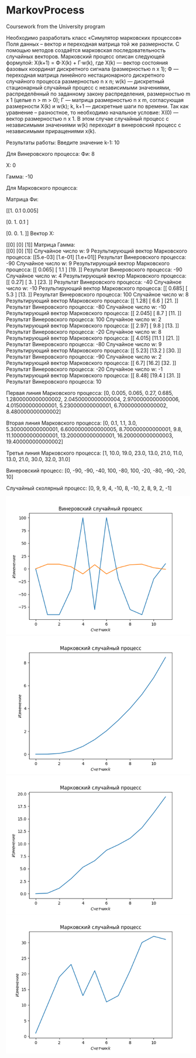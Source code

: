 # MarkovProcess
Coursework from the University program

Необходимо разработать класс «Симулятор марковских процессов» Поля данных – вектор и переходная матрица той же размерности. С помощью методов создаётся марковская последовательность случайных векторов.
Марковский процесс описан следующей формулой: X(k+1) = Ф·X(k) + Г·w(k), где
X(k) ― вектор состояния фазовых координат дискретного сигнала (размерностью n x 1);
Ф ― переходная матрица линейного нестационарного дискретного случайного процесса размерностью n x n;
w(k) ― дискретный стационарный случайный процесс с независимыми значениями, распределённый по заданному закону распределения, размерностью m x 1 (целые n > m > 0);
Г ― матрица размерностью n x m, согласующая размерности X(k) и w(k);
k, k+1 ― дискретные шаги по времени. 
Так как уравнение – разностное, то необходимо начальное условие: X(0) ― вектор размерностью n x 1. В этом случае случайный процесс с независимыми значениями w(k) переходит в винеровский процесс с независимыми приращениями x(k).

Результаты работы:
Введите значение k-1: 
10

Для Винеровского процесса: 
Фи:  8

X:  0

Гамма:  -10

Для Марковского процесса: 

Матрица Фи:  

 [[1.    0.1   0.005]
 
 [0.    1.    0.1  ]
 
 [0.    0.    1.   ]]
Вектор X:  

 [[0]
 [0]
 [1]]
Матрица Гамма:  
 [[0]
 [0]
 [1]]
Случайное число w:  9
Результирующий вектор Марковского процесса: 
 [[5.e-03]
 [1.e-01]
 [1.e+01]]
Результат Винеровского процесса:  -90
Случайное число w:  9
Результирующий вектор Марковского процесса: 
 [[ 0.065]
 [ 1.1  ]
 [19.   ]]
Результат Винеровского процесса:  -90
Случайное число w:  4
Результирующий вектор Марковского процесса: 
 [[ 0.27]
 [ 3.  ]
 [23.  ]]
Результат Винеровского процесса:  -40
Случайное число w:  -10
Результирующий вектор Марковского процесса: 
 [[ 0.685]
 [ 5.3  ]
 [13.   ]]
Результат Винеровского процесса:  100
Случайное число w:  8
Результирующий вектор Марковского процесса: 
 [[ 1.28]
 [ 6.6 ]
 [21.  ]]
Результат Винеровского процесса:  -80
Случайное число w:  -10
Результирующий вектор Марковского процесса: 
 [[ 2.045]
 [ 8.7  ]
 [11.   ]]
Результат Винеровского процесса:  100
Случайное число w:  2
Результирующий вектор Марковского процесса: 
 [[ 2.97]
 [ 9.8 ]
 [13.  ]]
Результат Винеровского процесса:  -20
Случайное число w:  8
Результирующий вектор Марковского процесса: 
 [[ 4.015]
 [11.1  ]
 [21.   ]]
Результат Винеровского процесса:  -80
Случайное число w:  9
Результирующий вектор Марковского процесса: 
 [[ 5.23]
 [13.2 ]
 [30.  ]]
Результат Винеровского процесса:  -90
Случайное число w:  2
Результирующий вектор Марковского процесса: 
 [[ 6.7]
 [16.2]
 [32. ]]
Результат Винеровского процесса:  -20
Случайное число w:  -1
Результирующий вектор Марковского процесса: 
 [[ 8.48]
 [19.4 ]
 [31.  ]]
Результат Винеровского процесса:  10

Первая линия Марковского процесса: 
[0, 0.005, 0.065, 0.27, 0.685, 1.2800000000000002, 2.0450000000000004, 2.9700000000000006, 4.015000000000001, 5.230000000000001, 6.700000000000002, 8.480000000000002]

Вторая линия Марковского процесса: 
[0, 0.1, 1.1, 3.0, 5.300000000000001, 6.6000000000000005, 8.700000000000001, 9.8, 11.100000000000001, 13.200000000000001, 16.200000000000003, 19.400000000000002]

Третья линия Марковского процесса: 
[1, 10.0, 19.0, 23.0, 13.0, 21.0, 11.0, 13.0, 21.0, 30.0, 32.0, 31.0]

Винеровский процесс: 
[0, -90, -90, -40, 100, -80, 100, -20, -80, -90, -20, 10]

Случайный сколярный процесс: 
[0, 9, 9, 4, -10, 8, -10, 2, 8, 9, 2, -1]

![screenshot of sample](https://raw.githubusercontent.com/Ysavoskin/MarkovProcess/main/VinerProcess.png)
![screenshot of sample](https://raw.githubusercontent.com/Ysavoskin/MarkovProcess/main/MarkovProcess%201.png)
![screenshot of sample](https://raw.githubusercontent.com/Ysavoskin/MarkovProcess/main/MarkovProcess%202.png)
![screenshot of sample](https://raw.githubusercontent.com/Ysavoskin/MarkovProcess/main/MarkovProcess%203.png)

